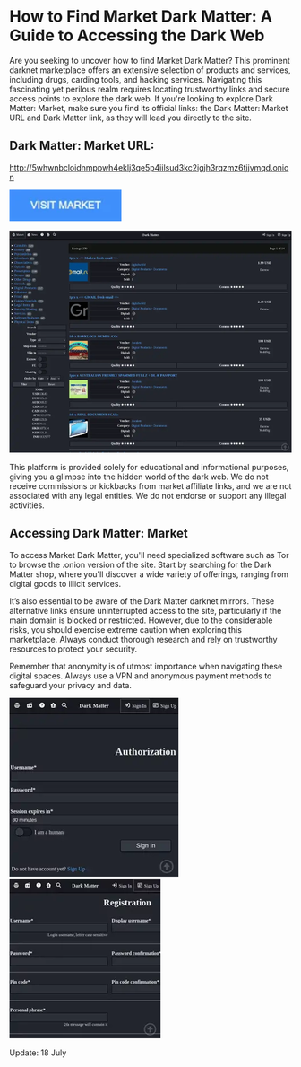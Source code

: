 # How to Find Market Dark Matter: A Guide to Accessing the Dark Web

Are you seeking to uncover how to find Market Dark Matter? This prominent darknet marketplace offers an extensive selection of products and services, including drugs, carding tools, and hacking services. Navigating this fascinating yet perilous realm requires locating trustworthy links and secure access points to explore the dark web. If you're looking to explore Dark Matter: Market, make sure you find its official links: the Dark Matter: Market URL and Dark Matter link, as they will lead you directly to the site.

## Dark Matter: Market URL:

http://5whwnbcloidnmppwh4eklj3qe5p4iilsud3kc2igjh3rqzmz6tjjvmqd.onion

[<img src="/media/vector.webp" width="200">](http://5whwnbcloidnmppwh4eklj3qe5p4iilsud3kc2igjh3rqzmz6tjjvmqd.onion)

<a href="http://5whwnbcloidnmppwh4eklj3qe5p4iilsud3kc2igjh3rqzmz6tjjvmqd.onion"><img src="/media/long.webp" alt="image" style="max-width: 100%;"><a>

This platform is provided solely for educational and informational purposes, giving you a glimpse into the hidden world of the dark web. We do not receive commissions or kickbacks from market affiliate links, and we are not associated with any legal entities. We do not endorse or support any illegal activities.

## Accessing Dark Matter: Market

To access Market Dark Matter, you'll need specialized software such as Tor to browse the .onion version of the site. Start by searching for the Dark Matter shop, where you'll discover a wide variety of offerings, ranging from digital goods to illicit services.

It’s also essential to be aware of the Dark Matter darknet mirrors. These alternative links ensure uninterrupted access to the site, particularly if the main domain is blocked or restricted. However, due to the considerable risks, you should exercise extreme caution when exploring this marketplace. Always conduct thorough research and rely on trustworthy resources to protect your security.

Remember that anonymity is of utmost importance when navigating these digital spaces. Always use a VPN and anonymous payment methods to safeguard your privacy and data.

<a href="http://5whwnbcloidnmppwh4eklj3qe5p4iilsud3kc2igjh3rqzmz6tjjvmqd.onion"><img src="/media/picture.webp" alt="image" style="max-width: 100%;"><a>  <a href="http://5whwnbcloidnmppwh4eklj3qe5p4iilsud3kc2igjh3rqzmz6tjjvmqd.onion"><img src="/media/help.webp" alt="image" style="max-width: 100%;"><a>









Update:  18 July